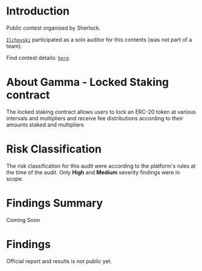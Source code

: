 # Introduction
Public contest organised by Sherlock.

[`Ilchovski`](https://x.com/ilchovski98) participated as a solo auditor for this contents (was not part of a team).

Find contest details: [`here`](https://audits.sherlock.xyz/contests/330).

# About Gamma - Locked Staking contract

The locked staking contract allows users to lock an ERC-20 token at various intervals and multipliers and receive fee distributions according to their amounts staked and multipliers

# Risk Classification

The risk classification for this audit were according to the platform's rules at the time of the audit. Only **High** and **Medium** severity findings were in scope.

# Findings Summary

Coming Soon

# Findings

Official report and results is not public yet.
